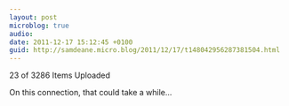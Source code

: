 ```yaml
---
layout: post
microblog: true
audio: 
date: 2011-12-17 15:12:45 +0100
guid: http://samdeane.micro.blog/2011/12/17/t148042956287381504.html
---
```

23 of 3286 Items Uploaded

On this connection, that could take a while...
